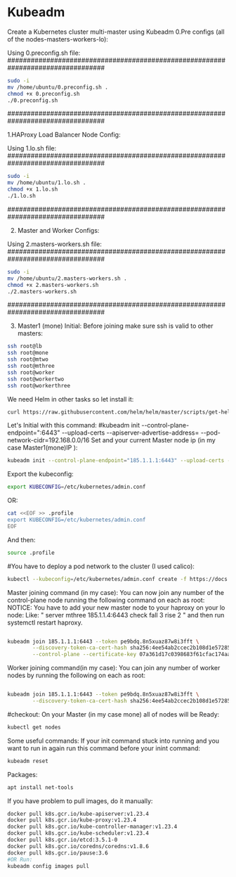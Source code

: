 # Kubeadm
Create a Kubernetes cluster multi-master using Kubeadm
0.Pre configs (all of the nodes-masters-workers-lo):

Using 0.preconfig.sh file:
#################################################################################
```bash
sudo -i
mv /home/ubuntu/0.preconfig.sh .
chmod +x 0.preconfig.sh
./0.preconfig.sh
```
#################################################################################

1.HAProxy Load Balancer Node Config:

Using 1.lo.sh file:
#################################################################################
```bash
sudo -i
mv /home/ubuntu/1.lo.sh .
chmod +x 1.lo.sh
./1.lo.sh
```
#################################################################################


2. Master and Worker Configs:

Using 2.masters-workers.sh file:
#################################################################################
```bash
sudo -i
mv /home/ubuntu/2.masters-workers.sh .
chmod +x 2.masters-workers.sh
./2.masters-workers.sh
```
#################################################################################


3. Master1 (mone) Initial:
Before joining make sure ssh is valid to other masters:
```bash
ssh root@lb 
ssh root@mone 
ssh root@mtwo
ssh root@mthree
ssh root@worker 
ssh root@workertwo 
ssh root@workerthree 
```
We need Helm in other tasks so let install it:
```bash
curl https://raw.githubusercontent.com/helm/helm/master/scripts/get-helm-3 | bash
```

Let's Initial with this command:
#kubeadm init --control-plane-endpoint="<LO IP>:6443" --upload-certs --apiserver-advertise-address=<Master IP> --pod-network-cidr=192.168.0.0/16
Set <LO IP> and your current Master node ip (in my case Master1(mone)IP ):
```bash
kubeadm init --control-plane-endpoint="185.1.1.1:6443" --upload-certs --apiserver-advertise-address=185.1.1.2 --pod-network-cidr=192.168.0.0/16
```
Export the kubeconfig:
```bash
export KUBECONFIG=/etc/kubernetes/admin.conf
```
OR:
```bash
cat <<EOF >> .profile
export KUBECONFIG=/etc/kubernetes/admin.conf
EOF
```

And then:
```bash
source .profile
```

#You have to deploy a pod network to the cluster (I used calico):
```bash
kubectl --kubeconfig=/etc/kubernetes/admin.conf create -f https://docs.projectcalico.org/v3.15/manifests/calico.yaml
```

Master joining command (in my case):
You can now join any number of the control-plane node running the following command on each as root:
NOTICE: You have to add your new master node to your haproxy on your lo node:
Like: "	server mthree 185.1.1.4:6443 check fall 3 rise 2 " and then run systemctl restart haproxy.

```bash

kubeadm join 185.1.1.1:6443 --token pe9bdq.8n5xuaz87w8i3fft \
        --discovery-token-ca-cert-hash sha256:4ee54ab2ccec2b108d1e572856708656345a589c107f7ca3867ddfc70b469a08 \
        --control-plane --certificate-key 07a361d17c0398683f61cfac174aafff100a0a4505d67605ff59afecfb35bee4


```

Worker joining command(in my case):
You can join any number of worker nodes by running the following on each as root:
```bash

kubeadm join 185.1.1.1:6443 --token pe9bdq.8n5xuaz87w8i3fft \
        --discovery-token-ca-cert-hash sha256:4ee54ab2ccec2b108d1e572856708656345a589c107f7ca3867ddfc70b469a08
```

#checkout:
On your Master (in my case mone) all of nodes will be Ready:
```bash
kubectl get nodes
```
Some useful commands:
If your init command stuck into running and you want to run in again run this command  before your inint command:
```bash
kubeadm reset
```
Packages:
```bash
apt install net-tools
```

If you have problem to pull images, do it manually:
```bash
docker pull k8s.gcr.io/kube-apiserver:v1.23.4
docker pull k8s.gcr.io/kube-proxy:v1.23.4
docker pull k8s.gcr.io/kube-controller-manager:v1.23.4
docker pull k8s.gcr.io/kube-scheduler:v1.23.4
docker pull k8s.gcr.io/etcd:3.5.1-0
docker pull k8s.gcr.io/coredns/coredns:v1.8.6 
docker pull k8s.gcr.io/pause:3.6  
#OR Run:
kubeadm config images pull
```
